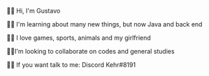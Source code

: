 
🐱‍🏍 Hi, I'm Gustavo

🐱‍🚀 I'm learning about many new things, but now Java and back end

🐱‍👤 I love games, sports, animals and my girlfriend

🐱‍🐉I'm looking to collaborate on codes and general studies

🐱‍💻 If you want talk to me: Discord Kehr#8191
